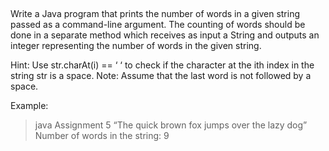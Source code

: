 <!-- Functions
Void, Value return and more -->
<!-- Assignment 1 -->
<!-- Write a Java program that prints to the screen 
10 rows of asterisk characters (*) in ascending order as follows: 
*
**
***
****
*****
******
*******
********
*********
********** -->

<!-- To do so, use a method named printStarRow(...)  -->
<!-- that receives an integer and prints to the screen a corresponding number of asterisk characters. 
This function should be used 10 times (once per row).
For example, given the input “5”, the expected output of printStarRow(5) is:
***** -->

<!-- Assignment 2 -->
<!-- Write a Java program that can print four types of smiley faces. The smiley will be printed according to the user’s choice (i.e., an integer 1 – 4)
1.	Smiling [ :-) ]
2.	Winking [ ;-) ]
3.	Confused [ :-/ ]
4.	Frowning [ :-( ].
Use a method called printSmiley(…) that receives as an argument an integer representing the type of smiley to be printed.  -->
 
<!-- Assignment 3 -->
<!-- A prime number (מספר ראשוני) is a number greater than 1 whose only whole-number factors are 1 and itself. 
For example, 5 is prime because it only divides in 5 and 1.
Write a function that receives as input an integer number, 
and returns true if the number is prime and false otherwise. -->
<!-- Then, using the previous function, write a program that prints all the prime numbers 
between 2 and an integer number (which is given as a command line argument).
Example output: 
>>run assignment3 20
2
3
5
7
11
13
17
19 -->
  

<!-- Assignment 4 (BONUS) -->
Write a Java program that prints the number of words in a given string passed as a command-line argument. The counting of words should be done in a separate method which receives as input a String and outputs an integer representing the number of words in the given string. 

Hint: Use str.charAt(i) == ‘ ‘ to check if the character at the ith index in the string str is a space. 
Note: Assume that the last word is not followed by a space. 

Example:
> java Assignment 5 “The quick brown fox jumps over the lazy dog”
Number of words in the string: 9
